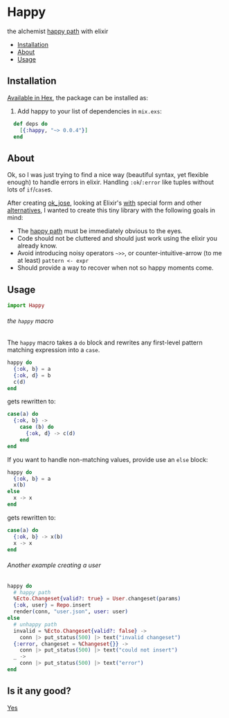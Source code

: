 # Happy

the alchemist [happy path](https://en.wikipedia.org/wiki/Happy_path) with elixir

- [Installation](#installation)
- [About](#about)
- [Usage](#usage)

## Installation

[Available in Hex](https://hex.pm/packages/happy), the package can be installed as:

  1. Add happy to your list of dependencies in `mix.exs`:

```elixir
  def deps do
    [{:happy, "~> 0.0.4"}]
  end
```

## About

Ok, so I was just trying to find a nice way (beautiful syntax, yet flexible enough) to handle
errors in elixir. Handling `:ok`/`:error` like tuples without lots of `if`/`case`s.

After creating [ok_jose](https://github.com/vic/ok_jose), looking at Elixir's [with](http://elixir-lang.org/docs/stable/elixir/Kernel.SpecialForms.html#with/1) special form and other
[alternatives](https://github.com/ruby2elixir/plumber_girl), I wanted to create this tiny library with the
following goals in mind:

- The [happy path](https://en.wikipedia.org/wiki/Happy_path) must be immediately obvious to the eyes.
- Code should not be cluttered and should just work using the elixir you already know.
- Avoid introducing noisy operators `~>>`, or counter-intuitive-arrow (to me at least) `pattern <- expr`
- Should provide a way to recover when not so happy moments come.

## Usage

```elixir
import Happy
```

###### the `happy` macro

The `happy` macro takes a `do` block and rewrites any first-level pattern matching expression into a `case`.

```elixir
happy do
  {:ok, b} = a
  {:ok, d} = b
  c(d)
end
```

gets rewritten to:

```elixir
case(a) do
  {:ok, b} ->
    case (b) do
      {:ok, d} -> c(d)
    end
end
```

If you want to handle non-matching values,
provide use an `else` block:

```elixir
happy do
  {:ok, b} = a
  x(b)
else
  x -> x
end
```

gets rewritten to:

```elixir
case(a) do
  {:ok, b} -> x(b)
  x -> x
end
```


###### Another example creating a user

```elixir
happy do
  # happy path
  %Ecto.Changeset{valid?: true} = User.changeset(params)
  {:ok, user} = Repo.insert
  render(conn, "user.json", user: user)
else
  # unhappy path
  invalid = %Ecto.Changeset{valid?: false} ->
    conn |> put_status(500) |> text("invalid changeset")
  {:error, changeset = %Changeset{}} ->
    conn |> put_status(500) |> text("could not insert")
  _ ->
    conn |> put_status(500) |> text("error")
end
```



## Is it any good?

[Yes](https://news.ycombinator.com/item?id=3067434)

